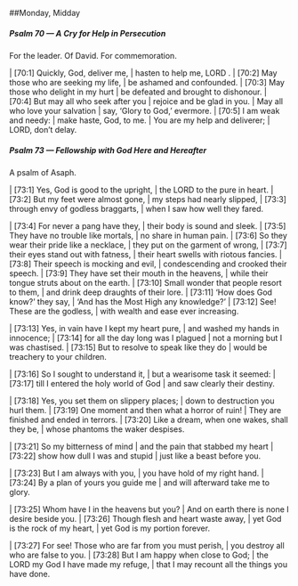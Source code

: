 ##Monday, Midday

##### Psalm 70 — A Cry for Help in Persecution #####

For the leader. Of David. For commemoration.

|   [70:1] Quickly, God, deliver me,
|    hasten to help me, LORD .
|   [70:2] May those who are seeking my life,
|    be ashamed and confounded.
|   [70:3] May those who delight in my hurt
|    be defeated and brought to dishonour.
|   [70:4] But may all who seek after you
|    rejoice and be glad in you.
|  May all who love your salvation
|    say, ‘Glory to God,’ evermore.
|   [70:5] I am weak and needy:
|    make haste, God, to me.
|  You are my help and deliverer;
|    LORD, don’t delay.

##### Psalm 73 — Fellowship with God Here and Hereafter #####

A psalm of Asaph.

|   [73:1] Yes, God is good to the upright,
|    the LORD to the pure in heart.
|   [73:2] But my feet were almost gone,
|    my steps had nearly slipped,
|   [73:3] through envy of godless braggarts,
|    when I saw how well they fared.

|   [73:4] For never a pang have they,
|    their body is sound and sleek.
|   [73:5] They have no trouble like mortals,
|    no share in human pain.
|   [73:6] So they wear their pride like a necklace,
|    they put on the garment of wrong,
|   [73:7] their eyes stand out with fatness,
|    their heart swells with riotous fancies.
|   [73:8] Their speech is mocking and evil,
|    condescending and crooked their speech.
|   [73:9] They have set their mouth in the heavens,
|    while their tongue struts about on the earth.
|   [73:10] Small wonder that people resort to them,
|    and drink deep draughts of their lore.
|   [73:11] ‘How does God know?’ they say,
|    ‘And has the Most High any knowledge?’
|   [73:12] See! These are the godless,
|    with wealth and ease ever increasing.

|   [73:13] Yes, in vain have I kept my heart pure,
|    and washed my hands in innocence;
|   [73:14] for all the day long was I plagued
|    not a morning but I was chastised.
|   [73:15] But to resolve to speak like they do
|    would be treachery to your children.

|   [73:16] So I sought to understand it,
|    but a wearisome task it seemed:
|   [73:17] till I entered the holy world of God
|    and saw clearly their destiny.

|   [73:18] Yes, you set them on slippery places;
|    down to destruction you hurl them.
|   [73:19] One moment and then what a horror of ruin!
|    They are finished and ended in terrors.
|   [73:20] Like a dream, when one wakes, shall they be,
|    whose phantoms the waker despises.

|   [73:21] So my bitterness of mind
|    and the pain that stabbed my heart
|   [73:22] show how dull I was and stupid
|    just like a beast before you.

|   [73:23] But I am always with you,
|    you have hold of my right hand.
|   [73:24] By a plan of yours you guide me
|    and will afterward take me to glory.

|   [73:25] Whom have I in the heavens but you?
|    And on earth there is none I desire beside you.
|   [73:26] Though flesh and heart waste away,
|    yet God is the rock of my heart,
|    yet God is my portion forever.

|   [73:27] For see! Those who are far from you must perish,
|    you destroy all who are false to you.
|   [73:28] But I am happy when close to God;
|    the LORD my God I have made my refuge,
|    that I may recount all the things you have done.
